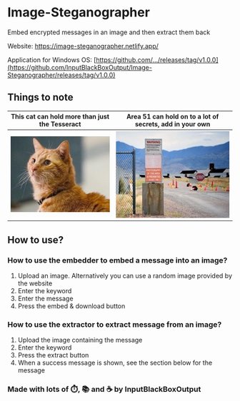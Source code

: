 # Image-Steganographer
Embed encrypted messages in an image and then extract them back

Website: https://image-steganographer.netlify.app/

Application for Windows OS: [https://github.com/.../releases/tag/v1.0.0](https://github.com/InputBlackBoxOutput/Image-Steganographer/releases/tag/v1.0.0)

## Things to note
| This cat can hold more than just the Tesseract  | Area 51 can hold on to a lot of secrets, add in your own |
|:---:|:---:|
| ![Captain Marvel's cat](img/goose.jpg)  | ![Area 51](img/area51.jpg)  |

## How to use?

### How to use the embedder to embed a message into an image?
1. Upload an image. Alternatively you can use a random image provided by the website
1. Enter the keyword
1. Enter the message
1. Press the embed & download button

### How to use the extractor to extract message from an image?
1. Upload the image containing the message
1. Enter the keyword
1. Press the extract button
1. When a success message is shown, see the section below for the message


### Made with lots of ⏱️, 📚 and ☕ by InputBlackBoxOutput